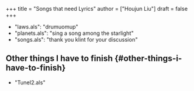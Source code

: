 +++
title = "Songs that need Lyrics"
author = ["Houjun Liu"]
draft = false
+++

-   "laws.als": "drumuomup"
-   "planets.als": "sing a song among the starlight"
-   "songs.als": "thank you klint for your discussion"


## Other things I have to finish {#other-things-i-have-to-finish}

-   "Tunel2.als"